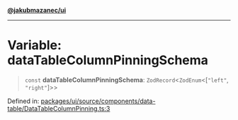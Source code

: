 [**@jakubmazanec/ui**](../README.md)

---

# Variable: dataTableColumnPinningSchema

> `const` **dataTableColumnPinningSchema**: `ZodRecord`\<`ZodEnum`\<\[`"left"`, `"right"`\]\>\>

Defined in:
[packages/ui/source/components/data-table/DataTableColumnPinning.ts:3](https://github.com/jakubmazanec/tools/blob/b70ba93afff7f67760159378262d2c0b19cfed9e/packages/ui/source/components/data-table/DataTableColumnPinning.ts#L3)
